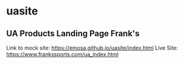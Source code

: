# uasite
## UA Products Landing Page Frank's

Link to mock site: https://emosa.github.io/uasite/index.html
Live Site: https://www.frankssports.com/ua_index.html
